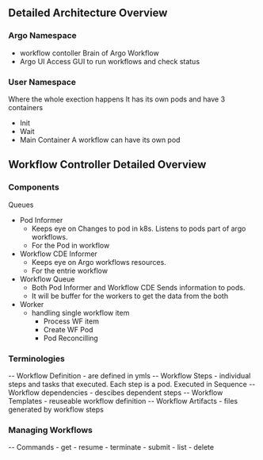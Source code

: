 ## Detailed Architecture Overview

### Argo Namespace
- workflow contoller
    Brain of Argo Workflow
- Argo UI
    Access GUI to run workflows and check status

### User Namespace
Where the whole exection happens
It has its own pods and have 3 containers
- Init
- Wait
- Main Container
A workflow can have its own pod

## Workflow Controller Detailed Overview

### Components
Queues
- Pod Informer 
    - Keeps eye on Changes to pod in k8s. Listens to pods part of argo workflows. 
    - For the Pod in workflow
- Workflow CDE Informer 
    - Keeps eye on Argo workflows resources.
    - For the entrie workflow
- Workflow Queue
    - Both Pod Informer and Workflow CDE Sends information to pods.
    - It will be buffer for the workers to get the data from the both
- Worker
    - handling single workflow item
        - Process WF item
        - Create WF Pod
        - Pod Reconcilling 
### Terminologies
-- Workflow Definition
    - are defined in ymls
-- Workflow Steps
    - individual steps and tasks that executed. Each step is a pod. Executed in Sequence
-- Workflow dependencies
    - descibes dependent steps
-- Workflow Templates
    - reuseable workflow definition
-- Workflow Artifacts
    - files generated by workflow steps

### Managing Workflows
-- Commands
    - get
    - resume
    - terminate
    - submit
    - list
    - delete
    